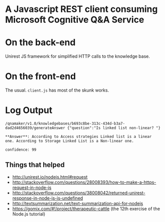 A Javascript REST client consuming Microsoft Cognitive Q&A Service 
============================

On the back-end  
================
Unirest JS framework for simplified HTTP calls to the knowledge base.

On the front-end  
================
The usual. `client.js` has most of the skunk works. 

# Log Output 

    /qnamaker/v1.0/knowledgebases/b693c8be-313c-434d-b3a7-dad2d4656039/generateAnswer {"question":"Is linked list non-linear? "}
    
    **Answer**: According to Access strategies Linked list is a linear one. According to Storage Linked List is a Non-linear one.
    
    confidence: 99
    
## Things that helped 

- http://unirest.io/nodejs.html#request
- http://stackoverflow.com/questions/28008393/how-to-make-a-https-request-in-node-js
- http://stackoverflow.com/questions/38008042/returned-unirest-response-in-node-js-is-undefined
- http://textsummarization.net/text-summarization-api-for-nodejs
- https://gomix.com/#!/project/therapeutic-cattle (the 12th exercise of the Node.js tutorial)
